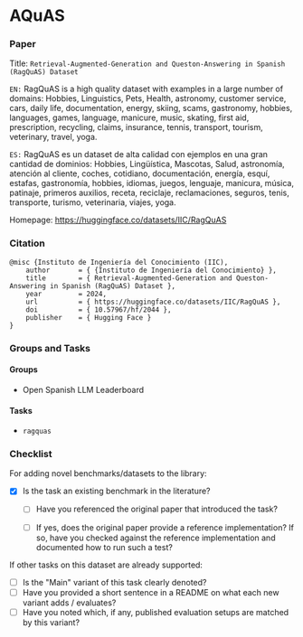 # AQuAS

### Paper

Title: `Retrieval-Augmented-Generation and Queston-Answering in Spanish (RagQuAS) Dataset `

`EN:` RagQuAS is a high quality dataset with examples in a large number of domains: Hobbies, Linguistics, Pets, Health, astronomy, customer service, cars, daily life, documentation, energy, skiing, scams, gastronomy, hobbies, languages, games, language, manicure, music, skating, first aid, prescription, recycling, claims, insurance, tennis, transport, tourism, veterinary, travel, yoga.

`ES:` RagQuAS es un dataset de alta calidad con ejemplos en una gran cantidad de dominios: Hobbies, Lingüística, Mascotas, Salud, astronomía, atención al cliente, coches, cotidiano, documentación, energía, esquí, estafas, gastronomía, hobbies, idiomas, juegos, lenguaje, manicura, música, patinaje, primeros auxilios, receta, reciclaje, reclamaciones, seguros, tenis, transporte, turismo, veterinaria, viajes, yoga.

Homepage: https://huggingface.co/datasets/IIC/RagQuAS


### Citation

```
@misc {Instituto de Ingeniería del Conocimiento (IIC),
    author       = { {Instituto de Ingeniería del Conocimiento} },
    title        = { Retrieval-Augmented-Generation and Queston-Answering in Spanish (RagQuAS) Dataset },
    year         = 2024,
    url          = { https://huggingface.co/datasets/IIC/RagQuAS },
    doi          = { 10.57967/hf/2044 },
    publisher    = { Hugging Face }
}
```

### Groups and Tasks

#### Groups

* Open Spanish LLM Leaderboard

#### Tasks

* `ragquas`

### Checklist

For adding novel benchmarks/datasets to the library:
* [x] Is the task an existing benchmark in the literature?
  * [ ] Have you referenced the original paper that introduced the task?
  * [ ] If yes, does the original paper provide a reference implementation? If so, have you checked against the reference implementation and documented how to run such a test?


If other tasks on this dataset are already supported:
* [ ] Is the "Main" variant of this task clearly denoted?
* [ ] Have you provided a short sentence in a README on what each new variant adds / evaluates?
* [ ] Have you noted which, if any, published evaluation setups are matched by this variant?
